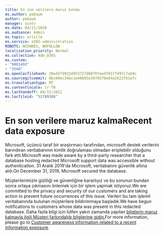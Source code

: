 ```yaml
---
title: En son verilere maruz kalma
ms.author: pebaum
author: pebaum
manager: scotv
ms.date: 04/21/2020
ms.audience: Admin
ms.topic: article
ms.service: o365-administration
ROBOTS: NOINDEX, NOFOLLOW
localization_priority: Normal
ms.collection: Adm_O365
ms.custom:
- "9001493"
- "3548"
ms.openlocfilehash: 28a45f9922dd53727d80707aed781f7497c7ab9c
ms.sourcegitcommit: 8bc60ec34bc1e40685e3976576e04a2623f63a7c
ms.translationtype: MT
ms.contentlocale: tr-TR
ms.lasthandoff: 04/15/2021
ms.locfileid: "51789380"
---
```

# <a name="recent-data-exposure"></a><span data-ttu-id="eb4ba-102">En son verilere maruz kalma</span><span class="sxs-lookup"><span data-stu-id="eb4ba-102">Recent data exposure</span></span>

<span data-ttu-id="eb4ba-103">Microsoft, üçüncü taraf bir araştırmacı tarafından, microsoft destek verilerini barındıran veritabanının kimlik doğrulaması olmadan erişilebilir olduğunu fark etti.</span><span class="sxs-lookup"><span data-stu-id="eb4ba-103">Microsoft was made aware by a third-party researcher that a database hosting redacted Microsoft support data was accessible without authentication.</span></span> <span data-ttu-id="eb4ba-104">31 Aralık 2019'da Microsoft, veritabanını güvenlik altına aldı.</span><span class="sxs-lookup"><span data-stu-id="eb4ba-104">On December 31, 2019, Microsoft secured the database.</span></span>

<span data-ttu-id="eb4ba-105">Müşterilerimizin gizliliği ve güvenliğine kararlıyız ve bu sorunun bundan sonra ortaya çıkmasını önlemek için bir işlem yapmak istiyoruz.</span><span class="sxs-lookup"><span data-stu-id="eb4ba-105">We are committed to the privacy and security of our customers and are taking action to prevent future occurrences of this issue.</span></span> <span data-ttu-id="eb4ba-106">Verileri bu tam işlemli veritabanında bulunan müşterilere bildirimmaya başladık.</span><span class="sxs-lookup"><span data-stu-id="eb4ba-106">We have begun notifications to customers whose data was present in this redacted database.</span></span> <span data-ttu-id="eb4ba-107">Daha fazla bilgi için lütfen yakın zamanda yapılan [bilgilerin maruz kalmayla ilgili Müşteri farkındalığı bilgilerine gidin.](https://aka.ms/privacyinfo)</span><span class="sxs-lookup"><span data-stu-id="eb4ba-107">For more information, please go to [Customer awareness information related to a recent information exposure](https://aka.ms/privacyinfo).</span></span>
